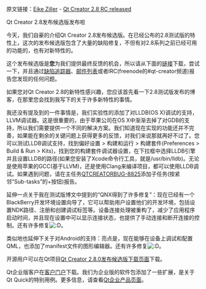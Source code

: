 
原文链接：[Eike Ziller](http://blog.qt.digia.com/blog/author/eike/) - [Qt Creator 2.8 RC released](http://blog.qt.digia.com/blog/2013/06/28/qt-creator-2-8-rc-released/)

Qt Creator 2.8发布候选版发布啦

今天，我们自豪的介绍Qt Creator 2.8发布候选版。在已经公布的2.8测试版的特性上，这次的发布候选版包含了大量的缺陷修复，不但有对2.8系列之前已经可用的功能的，也有对新特性的。

这个发布候选版是**您**为我们提供最终反馈的机会，所以请从下面的[链接](http://blog.qt.digia.com/blog/2013/06/28/qt-creator-2-8-rc-released/#downloads)下载，尝试一下，并且通过[缺陷追踪器](http://bugreports.qt-project.org/)、[邮件列表](http://lists.qt-project.org/mailman/listinfo/qt-creator)或者IRC(freenode的#qt-creator频道)报告您发现的任何问题。

如果您对Qt Creator 2.8的新特性感兴趣，您应该首先看一下2.8测试版发布的博客，在那里您会找到我写下的关于许多新特性的事情。

我还没有提及到的一件事情是，我们实验性的添加了对LLDB(OS X)调试的支持，LLVM调试器。这是很重要的，由于苹果公司在OS X中渐渐去掉了对GDB的支持，所以我们需要提供一个不同的解决方案。我们知道现在实现的功能还并不完善，如果能在剩余的关键问题上获得更多的反馈，对我们来说那就再好不过了。您可以测试LLDB调试支持，找到偏好设置 > 构建和运行 > 构建套件(Preferences > Build & Run > Kits)，找到您的构建套件调试器设置，在下拉框中选择LLDB引擎并且设置LLDB的路径(如果您安装了Xcode命令行工具，就是/usr/bin/lldb)。无论是使用苹果的GCC(基于LLVM)，还是使用Clang来编译项目，都可以使用LLDB调试。如果遇到问题，请在主任务[QTCREATORBUG-8825](http://bugreports.qt-project.org/browse/QTCREATORBUG-8825)添加子任务(按紧邻“Sub-tasks”的+按钮)报告。

延伸一点关于我在测试版博文中提到的“QNX得到了许多修复”：现在已经有一个BlackBerry开发环境设置向导了，它可以帮助用户设置他们的开发环境，包括设置NDK路径、注册和创建调试标签等。设备连接处理被重构了，减少了应用程序启动时间，并且现在设置中可以显示连接状态，也提供了手动连接和断开连接的控制。还有许多修复<img src="http://blog.qt.digia.com/wp-includes/images/smilies/icon_biggrin.gif" alt=":D" class="wp-smiley">。

类似地也延伸下关于对Android的支持：亮点是，现在能够在设备上调试和配置QML，也添加了manifest文件的图形编辑器。还有许多修复<img src="http://blog.qt.digia.com/wp-includes/images/smilies/icon_biggrin.gif" alt=":D" class="wp-smiley">。

开源用户可以在Qt项目[Qt Creator 2.8.0发布候选版下载页面](http://download.qt-project.org/development_releases/qtcreator/2.8/2.8.0-rc)下载。

Qt企业版客户在[客户门户](http://qt.digia.com/Log-in-Customer-Portal/)下载。我们为企业版的软件包添加了一些扩展，是关于Qt Quick的特别用例。更多信息，请查看[Qt企业产品页面](http://qt.digia.com/Product/Qt-Core-Features--Functions/Developer-Tools/)。


